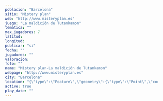```yaml
---
poblacion: "Barcelona"
sitio: "Mistery plan"
web: "http://www.misteryplan.es"
juego: "La maldición de Tutankamon"
tematica: ""
max_jugadores: 7
latitud: 
longitud: 
publicar: "si"
fecha: ""
jugadores: ""
valoracion: 
foto: ""
name: "Mistery plan-La maldición de Tutankamon"
webpage: "http://www.misteryplan.es"
city: "Barcelona"
location: "{\"type\":\"Feature\",\"geometry\":{\"type\":\"Point\",\"coordinates\":[\"\",\"\"]}}"
active: true
play_date: ""
---
```

